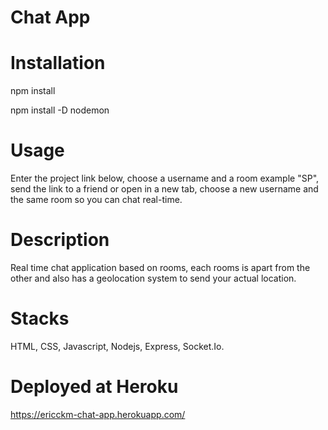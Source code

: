 # Chat App

# Installation
npm install

npm install -D nodemon

# Usage
Enter the project link below, choose a username and a room example "SP", send the link to a friend or open in a new tab, choose a new username and the same room so you can chat real-time.

# Description
Real time chat application based on rooms, each rooms is apart from the other and also has a geolocation system to send your actual location.

# Stacks
HTML, CSS, Javascript, Nodejs, Express, Socket.Io.

# Deployed at Heroku 
https://ericckm-chat-app.herokuapp.com/
